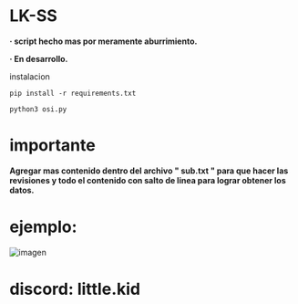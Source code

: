 # LK-SS

**· script hecho mas por meramente aburrimiento.**

**· En desarrollo.**

instalacion

```
pip install -r requirements.txt
```
```
python3 osi.py
```
# importante
**Agregar mas contenido dentro del archivo " sub.txt " para que hacer las revisiones y todo el contenido con salto de linea para lograr obtener los datos.**


# ejemplo:

![imagen](https://github.com/vixho69/Check-sub-domains/assets/133933012/8923ac04-fce0-41cb-b1a0-d7ba1a7d584a)


# discord: little.kid
